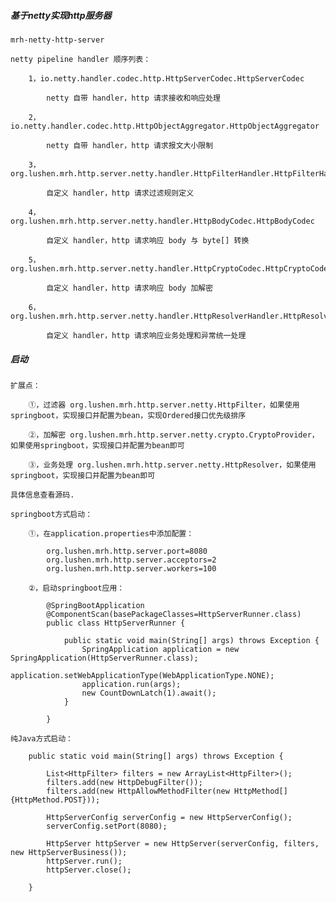 ##### 基于netty实现http服务器

	mrh-netty-http-server
	
	netty pipeline handler 顺序列表：
	
		1，io.netty.handler.codec.http.HttpServerCodec.HttpServerCodec
		
			netty 自带 handler，http 请求接收和响应处理
		
		2，io.netty.handler.codec.http.HttpObjectAggregator.HttpObjectAggregator
		
			netty 自带 handler，http 请求报文大小限制
		
		3，org.lushen.mrh.http.server.netty.handler.HttpFilterHandler.HttpFilterHandler
		
			自定义 handler，http 请求过滤规则定义
		
		4，org.lushen.mrh.http.server.netty.handler.HttpBodyCodec.HttpBodyCodec
		
			自定义 handler，http 请求响应 body 与 byte[] 转换
		
		5，org.lushen.mrh.http.server.netty.handler.HttpCryptoCodec.HttpCryptoCodec
		
			自定义 handler，http 请求响应 body 加解密
		
		6，org.lushen.mrh.http.server.netty.handler.HttpResolverHandler.HttpResolverHandler
		
			自定义 handler，http 请求响应业务处理和异常统一处理

##### 启动
	
	扩展点：
	
		①，过滤器 org.lushen.mrh.http.server.netty.HttpFilter，如果使用springboot，实现接口并配置为bean，实现Ordered接口优先级排序
		
		②，加解密 org.lushen.mrh.http.server.netty.crypto.CryptoProvider，如果使用springboot，实现接口并配置为bean即可
		
		③，业务处理 org.lushen.mrh.http.server.netty.HttpResolver，如果使用springboot，实现接口并配置为bean即可
	
	具体信息查看源码.
	
	springboot方式启动：
	
		①，在application.properties中添加配置：
		
			org.lushen.mrh.http.server.port=8080
			org.lushen.mrh.http.server.acceptors=2
			org.lushen.mrh.http.server.workers=100
		
		②，启动springboot应用：
		
			@SpringBootApplication
			@ComponentScan(basePackageClasses=HttpServerRunner.class)
			public class HttpServerRunner {
			
				public static void main(String[] args) throws Exception {
					SpringApplication application = new SpringApplication(HttpServerRunner.class);
					application.setWebApplicationType(WebApplicationType.NONE);
					application.run(args);
					new CountDownLatch(1).await();
				}
			
			}
	
	纯Java方式启动：
		
		public static void main(String[] args) throws Exception {
		
			List<HttpFilter> filters = new ArrayList<HttpFilter>();
			filters.add(new HttpDebugFilter());
			filters.add(new HttpAllowMethodFilter(new HttpMethod[]{HttpMethod.POST}));
		
			HttpServerConfig serverConfig = new HttpServerConfig();
			serverConfig.setPort(8080);
		
			HttpServer httpServer = new HttpServer(serverConfig, filters, new HttpServerBusiness());
			httpServer.run();
			httpServer.close();
		
		}

